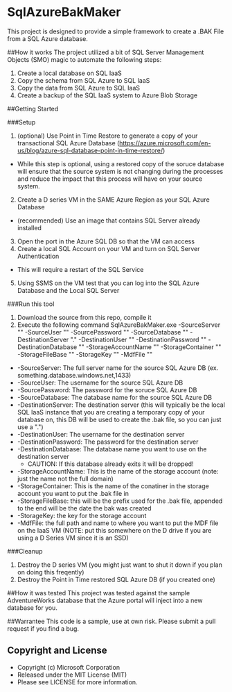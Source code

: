 # SqlAzureBakMaker
This project is designed to provide a simple framework to create a .BAK File from a SQL Azure database. 

##How it works
The project utilized a bit of SQL Server Management Objects (SMO) magic to automate the following steps:

1. Create a local database on SQL IaaS
2. Copy the schema from SQL Azure to SQL IaaS
3. Copy the data from SQL Azure to SQL IaaS
4. Create a backup of the SQL IaaS system to Azure Blob Storage

##Getting Started

###Setup
1. (optional) Use Point in Time Restore to generate a copy of your transactional SQL Azure Database (https://azure.microsoft.com/en-us/blog/azure-sql-database-point-in-time-restore/)
  * While this step is optional, using a restored copy of the soruce database will ensure that the source system is not changing during the processes and reduce the impact that this process will have on your source system.  
2. Create a D series VM in the SAME Azure Region as your SQL Azure Database
  * (recommended) Use an image that contains SQL Server already installed
3. Open the port in the Azure SQL DB so that the VM can access
4. Create a local SQL Account on your VM and turn on SQL Server Authentication
  * This will require a restart of the SQL Service
5. Using SSMS on the VM test that you can log into the SQL Azure Database and the Local SQL Server

###Run this tool
1. Download the source from this repo, compile it
2. Execute the following command
SqlAzureBakMaker.exe -SourceServer "" -SourceUser "" -SourcePassword "" -SourceDatabase "" -DestinationServer "." -DestinationUser "" -DestinationPassword "" -DestinationDatabase "" -StorageAccountName "" -StorageContainer "" -StorageFileBase "" -StorageKey "" -MdfFile ""

  * -SourceServer: The full server name for the source SQL Azure DB (ex. something.database.windows.net,1433)
  * -SourceUser: The username for the source SQL Azure DB
  * -SourcePassword: The password for the soruce SQL Azure DB
  * -SourceDatabase: The database name for the source SQL Azure DB
  * -DestinationServer: The destination server (this will typically be the local SQL IaaS instance that you are creating a temporary copy of your database on, this DB will be used to create the .bak file, so you can just use a ".")
  * -DestinationUser: The username for the destination server 
  * -DestinationPassword: The password for the destination server
  * -DestinationDatabase: The database name you want to use on the destination server
    * CAUTION: If this database already exits it will be dropped!
  * -StorageAccountName: This is the name of the storage account (note: just the name not the full domain)
  * -StorageContainer: This is the name of the conatiner in the storage account you want to put the .bak file in
  * -StorageFileBase: this will be the prefix used for the .bak file, appended to the end will be the date the bak was created
  * -StorageKey: the key for the storage account
  * -MdfFile: the full path and name to where you want to put the MDF file on the IaaS VM (NOTE: put this somewhere on the D drive if you are using a D Series VM since it is an SSD)

###Cleanup
1. Destroy the D series VM (you might just want to shut it down if you plan on doing this freqently)
2. Destroy the Point in Time restored SQL Azure DB (if you created one)

##How it was tested
This project was tested against the sample AdventureWorks database that the Azure portal will inject into a new database for you. 

##Warrantee
This code is a sample, use at own risk. Please submit a pull request if you find a bug. 

## Copyright and License
- Copyright (c) Microsoft Corporation
- Released under the MIT License (MIT)
- Please see LICENSE for more information.
